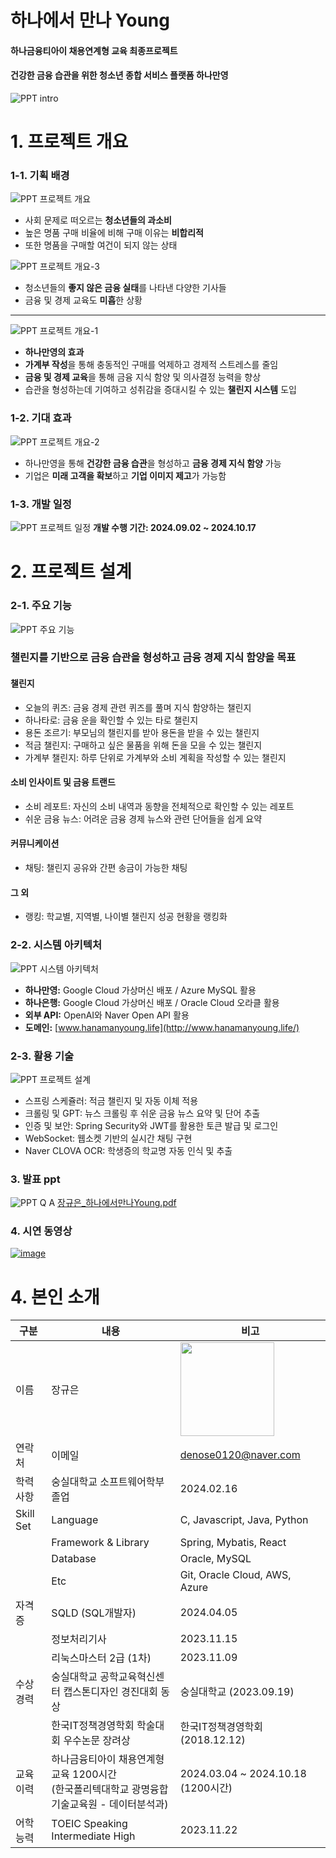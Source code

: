 # 하나에서 만나 Young 
#### 하나금융티아이 채용연계형 교육 최종프로젝트
#### 건강한 금융 습관을 위한 청소년 종합 서비스 플랫폼 하나만영
![PPT intro](https://github.com/user-attachments/assets/b3860d00-66dd-490a-9c04-c09db317e33d)

# 1. 프로젝트 개요
### 1-1. 기획 배경
![PPT 프로젝트 개요](https://github.com/user-attachments/assets/4fbee396-b3d7-4f5a-b6ca-493ac1013116)
- 사회 문제로 떠오르는 <b>청소년들의 과소비</b>
- 높은 명품 구매 비율에 비해 구매 이유는 <b>비합리적</b>
- 또한 명품을 구매할 여건이 되지 않는 상태

![PPT 프로젝트 개요-3](https://github.com/user-attachments/assets/99340fdd-f743-46bd-8f23-8960b4874f6e)
- 청소년들의 <b>좋지 않은 금융 실태</b>를 나타낸 다양한 기사들
- 금융 및 경제 교육도 <b>미흡</b>한 상황

---
![PPT 프로젝트 개요-1](https://github.com/user-attachments/assets/ac352bc7-23a1-47e0-b055-43e983c27d1b)
- <b>하나만영의 효과</b>
- <b>가계부 작성</b>을 통해 충동적인 구매를 억제하고 경제적 스트레스를 줄임
- <b>금융 및 경제 교육</b>을 통해 금융 지식 함양 및 의사결정 능력을 향상
- 습관을 형성하는데 기여하고 성취감을 증대시킬 수 있는 <b>챌린지 시스템</b> 도입


### 1-2. 기대 효과
![PPT 프로젝트 개요-2](https://github.com/user-attachments/assets/811fde43-528b-4cce-bef1-cdd167868a07)
- 하나만영을 통해 <b>건강한 금융 습관</b>을 형성하고
<b>금융 경제 지식 함양</b> 가능
- 기업은 <b>미래 고객을 확보</b>하고 <b>기업 이미지 제고</b>가 가능함


### 1-3. 개발 일정
![PPT 프로젝트 일정](https://github.com/user-attachments/assets/cb054b41-86aa-435c-89c2-6a09ded244cb)
<b>개발 수행 기간: 2024.09.02 ~ 2024.10.17</b>

# 2. 프로젝트 설계
### 2-1. 주요 기능
![PPT 주요 기능](https://github.com/user-attachments/assets/dc04523e-3021-48ac-b2cc-b2d7401e00b9)
### 챌린지를 기반으로 금융 습관을 형성하고 금융 경제 지식 함양을 목표

#### 챌린지
- 오늘의 퀴즈: 금융 경제 관련 퀴즈를 풀며 지식 함양하는 챌린지
- 하나타로: 금융 운을 확인할 수 있는 타로 챌린지
- 용돈 조르기: 부모님의 챌린지를 받아 용돈을 받을 수 있는 챌린지
- 적금 챌린지: 구매하고 싶은 물품을 위해 돈을 모을 수 있는 챌린지
- 가계부 챌린지: 하루 단위로 가계부와 소비 계획을 작성할 수 있는 챌린지

#### 소비 인사이트 및 금융 트랜드
- 소비 레포트: 자신의 소비 내역과 동향을 전체적으로 확인할 수 있는 레포트
- 쉬운 금융 뉴스: 어려운 금융 경제 뉴스와 관련 단어들을 쉽게 요약

#### 커뮤니케이션
- 채팅: 챌린지 공유와 간편 송금이 가능한 채팅

#### 그 외
- 랭킹: 학교별, 지역별, 나이별 챌린지 성공 현황을 랭킹화


### 2-2. 시스템 아키텍처
![PPT 시스템 아키텍처](https://github.com/user-attachments/assets/56a3d053-7f79-4db3-a153-d7fc670347ec)
- <b>하나만영:</b> Google Cloud 가상머신 배포 / Azure MySQL 활용
- <b>하나은행:</b> Google Cloud 가상머신 배포 / Oracle Cloud 오라클 활용
- <b>외부 API:</b> OpenAI와 Naver Open API 활용
- <b>도메인:</b> [www.hanamanyoung.life](http://www.hanamanyoung.life/) 

### 2-3. 활용 기술
![PPT 프로젝트 설계](https://github.com/user-attachments/assets/64c03468-926c-43d6-b09a-164566d80374)
- 스프링 스케쥴러: 적금 챌린지 및 자동 이체 적용
- 크롤링 및 GPT: 뉴스 크롤링 후 쉬운 금융 뉴스 요약 및 단어 추출
- 인증 및 보안: Spring Security와 JWT를 활용한 토큰 발급 및 로그인
- WebSocket: 웹소켓 기반의 실시간 채팅 구현
- Naver CLOVA OCR: 학생증의 학교명 자동 인식 및 추출

### 3. 발표 ppt
![PPT Q A](https://github.com/user-attachments/assets/014044bc-5f72-4ed1-b84c-e10802059f8c)
[장규은_하나에서만나Young.pdf](https://github.com/user-attachments/files/17272034/_.Young.pdf)

### 4. 시연 동영상
<a href="https://youtu.be/mYR-u4JX8P4">![image](https://github.com/user-attachments/assets/faf51107-1a56-40a9-9449-b77e983a6738)</a><br/>

# 4. 본인 소개
| 구분           | 내용                       | 비고                                       |
| -------------- | -------------------------- | ------------------------------------------ |
| 이름           | 장규은                      | <img src="https://github.com/user-attachments/assets/d163c95d-e8f5-4714-8bcd-7f2236878f10" width="150"> |
| 연락처         | 이메일                       | denose0120@naver.com                       |
| 학력 사항      | 숭실대학교 소프트웨어학부 졸업 | 2024.02.16                                 |
| Skill Set      | Language                    | C, Javascript, Java, Python                |
|                | Framework & Library         | Spring, Mybatis, React                     |
|                | Database                    | Oracle, MySQL                              |
|                | Etc                         | Git, Oracle Cloud, AWS, Azure              |
| 자격증         | SQLD (SQL개발자)             | 2024.04.05  |
|               | 정보처리기사                 | 2023.11.15  |
|               | 리눅스마스터 2급 (1차)        | 2023.11.09  |
| 수상경력       | 숭실대학교 공학교육혁신센터 캡스톤디자인 경진대회 동상                       | 숭실대학교 (2023.09.19) |
|               | 한국IT정책경영학회 학술대회 우수논문 장려상                                 | 한국IT정책경영학회 (2018.12.12) |
| 교육이력       | 하나금융티아이 채용연계형 교육 1200시간<br/>(한국폴리텍대학교 광명융합기술교육원 - 데이터분석과) | 2024.03.04 ~ 2024.10.18 (1200시간) |
| 어학능력       | TOEIC Speaking Intermediate High | 2023.11.22 |
